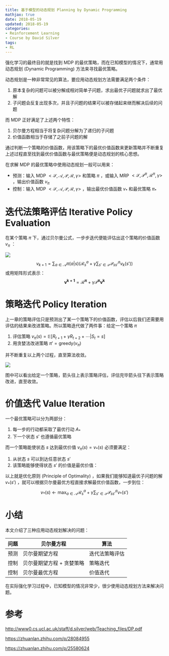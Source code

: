 ```yaml
---
title: 基于模型的动态规划 Planning by Dynamic Programming
mathjax: true
date: 2018-05-19
updated: 2018-05-19
categories:
- Reinforcement Learning
- Course by David Silver
tags:
- RL
---
```



强化学习的最终目的就是找到 MDP 的最优策略，而在已知模型的情况下，通常用动态规划 (Dynamic Programming) 方法来寻找最优策略。

动态规划是一种非常常见的算法，要应用动态规划方法需要满足两个条件：

1. 原本复杂的问题可以被分解成相对简单子问题，求出最优子问题就求出了最优解
2. 子问题会反复出现多次，并且子问题的结果可以被存储起来继而解决后续的问题

而 MDP 正好满足了上述两个特性：

1. 贝尔曼方程相当于将复杂问题分解为了递归的子问题
2. 价值函数相当于存储了之前子问题的解

通过判断一个策略的价值函数，用该策略下的最优价值函数来更新策略并不断重复上述过程直至找到最优价值函数与最优策略便是动态规划的核心思想。

在求解 MDP 的最优策略中使用动态规划一般可以用来：

- 预测：输入 MDP $<\mathcal{S},\mathcal{A}, \mathcal{P}, \mathcal{R}, \gamma>$ 和策略 $\pi$ ，或输入 MRP $<\mathcal{S}, \mathcal{P}^\pi, \mathcal{R}^\pi, \gamma>$ ，输出价值函数 $v_\pi$
- 控制：输入 MDP $<\mathcal{S},\mathcal{A}, \mathcal{P}, \mathcal{R}, \gamma>$ ，输出最优价值函数 $v_*$ 和最优策略 $\pi_*$

<!--more-->

# 迭代法策略评估 Iterative Policy Evaluation

在某个策略 $\pi$ 下，通过贝尔曼公式，一步步迭代便能评估出这个策略的价值函数 $v_\pi$ ：

![](https://s1.ax1x.com/2018/05/19/CcqqDP.png)
$$
v_{k+1}= \sum_{a\in \mathcal{A}} \pi(a|s)\left( \mathcal{R}^a_s +\gamma\sum_{s'\in\mathcal{S}} \mathcal{P}^a_{ss'}v_k(s') \right)
$$
或用矩阵形式表示：
$$
\boldsymbol{v^{k+1}} = \boldsymbol{\mathcal{R}^\pi}+\gamma \boldsymbol{\mathcal{P}^\pi v^k}
$$


# 策略迭代 Policy Iteration

上一章的策略评估只是预测出了某一个策略下的价值函数，评估以后我们还需要用评估的结果来改进策略。所以策略迭代做了两件事：给定一个策略 $\pi$

1. 评估策略 $v_\pi(s) = \mathbb{E}[R_{t+1}+\gamma R_{t+2} + \cdots|S_t=s]$
2. 用贪婪法改进策略 $\pi' = \text{greedy}(v_\pi)$

并不断重复以上两个过程，直至算法收敛。

![](https://s1.ax1x.com/2018/05/19/CcqLHf.png)

图中可以看出给定一个策略，箭头往上表示策略评估，评估完毕箭头往下表示策略改进，直至收敛。

# 价值迭代 Value Iteration

一个最优策略可以分为两部分：

1. 每一步的行动都采取了最优行动 $A_*$
2. 下一个状态 $s'$ 也遵循最优策略

而一个策略能使状态 $s$ 达到最优价值 $v_\pi(s) = v_*(s)$ 必须要满足：

1. 从状态 $s$ 可以到达任意状态 $s'$
2. 该策略能够使得状态 $s'$ 的价值是最优价值：

以上就是优化原则 (Principle of Optimality) ，如果我们能够知道最优子问题的解 $v_*(s')$ ，就可以根据贝尔曼最优方程直接求解最优价值函数，一步到位：
$$
v_*(s) \leftarrow \max_{a\in\mathcal{A}} \mathcal{R}_s^a + \gamma \sum_{s'\in \mathcal{S}}{\mathcal{P}_{ss'}^a v_*(s')}
$$


# 小结

本文介绍了三种应用动态规划解决的问题：

| 问题 | 贝尔曼方程                | 算法           |
| ---- | ------------------------- | -------------- |
| 预测 | 贝尔曼期望方程            | 迭代法策略评估 |
| 控制 | 贝尔曼期望方程 + 贪婪策略 | 策略迭代       |
| 控制 | 贝尔曼最优方程            | 价值迭代       |

在实际强化学习过程中，已知模型的情况非常少，很少使用动态规划方法来解决问题。

# 参考

<http://www0.cs.ucl.ac.uk/staff/d.silver/web/Teaching_files/DP.pdf>

<https://zhuanlan.zhihu.com/p/28084955>

<https://zhuanlan.zhihu.com/p/25580624>